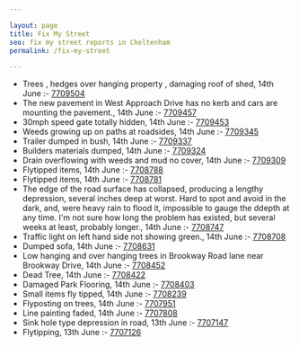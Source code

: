 ```yaml
---

layout: page
title: Fix My Street
seo: fix my street reports in Cheltenham
permalink: /fix-my-street

---
```


<!-- fix_marker starts -->

- Trees , hedges over hanging property , damaging roof of shed, 14th June :- [7709504](https://www.fixmystreet.com/report/7709504)
- The new pavement in West Approach Drive has no kerb and cars are mounting the pavement., 14th June :- [7709457](https://www.fixmystreet.com/report/7709457)
- 30mph speed gate totally hidden, 14th June :- [7709453](https://www.fixmystreet.com/report/7709453)
- Weeds growing up on paths at roadsides, 14th June :- [7709345](https://www.fixmystreet.com/report/7709345)
- Trailer dumped in bush, 14th June :- [7709337](https://www.fixmystreet.com/report/7709337)
- Builders materials dumped, 14th June :- [7709324](https://www.fixmystreet.com/report/7709324)
- Drain overflowing with weeds and mud no cover, 14th June :- [7709309](https://www.fixmystreet.com/report/7709309)
- Flytipped items, 14th June :- [7708788](https://www.fixmystreet.com/report/7708788)
- Flytipped items, 14th June :- [7708781](https://www.fixmystreet.com/report/7708781)
- The edge of the road surface has collapsed, producing a lengthy depression, several inches deep at worst. Hard to spot and avoid in the dark, and, were heavy rain to flood it, impossible to gauge the ddepth at any time. I'm not sure how long the problem has existed, but several weeks at least, probably longer., 14th June :- [7708747](https://www.fixmystreet.com/report/7708747)
- Traffic light on left hand side not showing green., 14th June :- [7708708](https://www.fixmystreet.com/report/7708708)
- Dumped sofa, 14th June :- [7708631](https://www.fixmystreet.com/report/7708631)
- Low hanging and over hanging trees in Brookway Road lane near Brookway Drive, 14th June :- [7708452](https://www.fixmystreet.com/report/7708452)
- Dead Tree, 14th June :- [7708422](https://www.fixmystreet.com/report/7708422)
- Damaged Park Flooring, 14th June :- [7708403](https://www.fixmystreet.com/report/7708403)
- Small items fly tipped, 14th June :- [7708239](https://www.fixmystreet.com/report/7708239)
- Flyposting on trees, 14th June :- [7707951](https://www.fixmystreet.com/report/7707951)
- Line painting faded, 14th June :- [7707808](https://www.fixmystreet.com/report/7707808)
- Sink hole type depression in road, 13th June :- [7707147](https://www.fixmystreet.com/report/7707147)
- Flytipping, 13th June :- [7707126](https://www.fixmystreet.com/report/7707126)

<!-- fix_marker ends -->